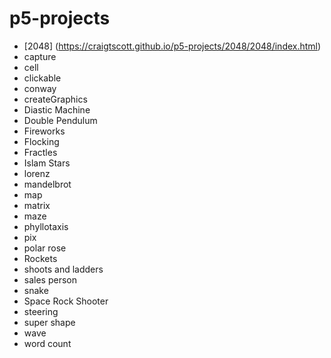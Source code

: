 # p5-projects

* [2048] (https://craigtscott.github.io/p5-projects/2048/2048/index.html)
* capture
* cell
* clickable
* conway
* createGraphics
* Diastic Machine
* Double Pendulum
* Fireworks
* Flocking
* Fractles
* Islam Stars
* lorenz
* mandelbrot
* map
* matrix
* maze
* phyllotaxis
* pix
* polar rose
* Rockets
* shoots and ladders
* sales person
* snake
* Space Rock Shooter
* steering
* super shape
* wave
* word count
